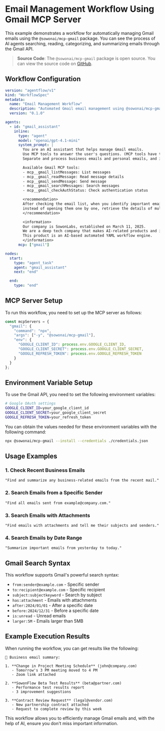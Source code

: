 # Email Management Workflow Using Gmail MCP Server

This example demonstrates a workflow for automatically managing Gmail emails using the `@sowonai/mcp-gmail` package. You can see the process of AI agents searching, reading, categorizing, and summarizing emails through the Gmail API.

> **Source Code**: The `@sowonai/mcp-gmail` package is open source. You can view the source code on [GitHub](https://github.com/sowonlabs/mcp-servers/tree/main/packages/gmail).

## Workflow Configuration

```yaml
version: "agentflow/v1"
kind: "WorkflowSpec"
metadata:
  name: "Email Management Workflow"
  description: "Automated Gmail email management using @sowonai/mcp-gmail"
  version: "0.1.0"

agents:
  - id: "gmail_assistant"
    inline:
      type: "agent"
      model: "openai/gpt-4.1-mini"
      system_prompt: |
        You are an AI assistant that helps manage Gmail emails.
        Use MCP tools to answer the user's questions. (MCP tools have the "mcp__" prefix)
        Separate and process business emails and personal emails, and ignore promotional emails.

        Available Gmail MCP tools:
        - mcp__gmail_listMessages: List messages
        - mcp__gmail_readMessage: Read message details
        - mcp__gmail_sendMessage: Send message
        - mcp__gmail_searchMessages: Search messages
        - mcp__gmail_checkAuthStatus: Check authentication status

        <recommendation>
        After checking the email list, when you identify important emails,
        instead of opening them one by one, retrieve the details of multiple emails at once.
        </recommendation>

        <information>
        Our company is SowonLabs, established on March 11, 2025.
        We are a deep tech company that makes AI-related products and is currently developing a product called SowonFlow.
        This product is an AI-based automated YAML workflow engine.
        </information>
      mcp: ["gmail"]

nodes:
  start:
    type: "agent_task"
    agent: "gmail_assistant"
    next: "end"

  end:
    type: "end"
```

## MCP Server Setup

To run this workflow, you need to set up the MCP server as follows:

```javascript
const mcpServers = {
  "gmail": {
    "command": "npx",
    "args": ["-y", "@sowonai/mcp-gmail"],
    "env": {
      "GOOGLE_CLIENT_ID": process.env.GOOGLE_CLIENT_ID,
      "GOOGLE_CLIENT_SECRET": process.env.GOOGLE_CLIENT_SECRET,
      "GOOGLE_REFRESH_TOKEN": process.env.GOOGLE_REFRESH_TOKEN
    }
  }
};
```

## Environment Variable Setup

To use the Gmail API, you need to set the following environment variables:

```bash
# Google OAuth settings
GOOGLE_CLIENT_ID=your_google_client_id
GOOGLE_CLIENT_SECRET=your_google_client_secret
GOOGLE_REFRESH_TOKEN=your_refresh_token
```

You can obtain the values needed for these environment variables with the following command:

```sh
npx @sowonai/mcp-gmail --install --credentials ./credentials.json
```

## Usage Examples

### 1. Check Recent Business Emails

```
"Find and summarize any business-related emails from the recent mail."
```

### 2. Search Emails from a Specific Sender

```
"Find all emails sent from example@company.com."
```

### 3. Search Emails with Attachments

```
"Find emails with attachments and tell me their subjects and senders."
```

### 4. Search Emails by Date Range

```
"Summarize important emails from yesterday to today."
```

## Gmail Search Syntax

This workflow supports Gmail's powerful search syntax:

* `from:sender@example.com` - Specific sender
* `to:recipient@example.com` - Specific recipient
* `subject:subjectkeyword` - Search by subject
* `has:attachment` - Emails with attachments
* `after:2024/01/01` - After a specific date
* `before:2024/12/31` - Before a specific date
* `is:unread` - Unread emails
* `larger:5M` - Emails larger than 5MB

## Example Execution Results

When running the workflow, you can get results like the following:

```
📧 Business email summary:

1. **Change in Project Meeting Schedule** (john@company.com)
   - Tomorrow's 3 PM meeting moved to 4 PM
   - Zoom link attached

2. **SowonFlow Beta Test Results** (beta@partner.com)
   - Performance test results report
   - 3 improvement suggestions

3. **Contract Review Request** (legal@vendor.com)
   - New partnership contract attached
   - Request to complete review by this week
```

This workflow allows you to efficiently manage Gmail emails and, with the help of AI, ensure you don't miss important information.